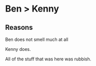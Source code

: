 # Ben > Kenny

## Reasons

Ben does not smell much at all

Kenny does.

All of the stuff that was here was rubbish.